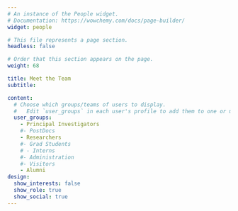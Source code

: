```yaml
---
# An instance of the People widget.
# Documentation: https://wowchemy.com/docs/page-builder/
widget: people

# This file represents a page section.
headless: false

# Order that this section appears on the page.
weight: 68

title: Meet the Team
subtitle:

content:
  # Choose which groups/teams of users to display.
  #   Edit `user_groups` in each user's profile to add them to one or more of these groups.
  user_groups:
    - Principal Investigators
    #- PostDocs
    - Researchers
    #- Grad Students
    # - Interns
    #- Administration
    #- Visitors
    - Alumni
design:
  show_interests: false
  show_role: true
  show_social: true
---
```

